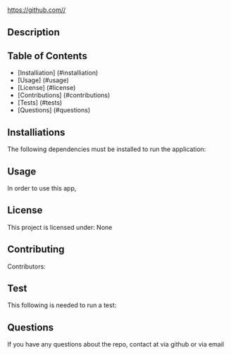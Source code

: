 
    
# 
https://github.com//
## Description

## Table of Contents
* [Installiation] (#installiation)
* [Usage] (#usage)
* [License] (#license)
* [Contributions] (#contributions)
* [Tests] (#tests)
* [Questions] (#questions)
## Installiations 
The following dependencies must be installed to run the application: 
## Usage
In order to use this app, 
## License
This project is licensed under: None
## Contributing
Contributors: 
## Test
This following is needed to run a test: 
## Questions
If you have any questions about the repo, contact  at  via github or  via email
    